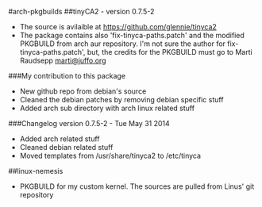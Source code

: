 #arch-pkgbuilds
##tinyCA2 - version 0.7.5-2
* The source is avilaible at https://github.com/glennie/tinyca2
* The package contains also 'fix-tinyca-paths.patch' and the modified PKGBUILD from arch aur repository. I'm not sure the author for fix-tinyca-paths.patch', but, the credits for the PKGBUILD must go to Marti Raudsepp <marti@juffo.org>

###My contribution to this package
* New github repo from debian's source
* Cleaned the debian patches by removing debian specific stuff
* Added arch sub directory with arch linux related stuff

###Changelog
version 0.7.5-2 - Tue May 31 2014
  * Added arch related stuff
  * Cleaned debian related stuff
  * Moved templates from /usr/share/tinyca2 to /etc/tinyca

##linux-nemesis
  * PKGBUILD for my custom kernel. The sources are pulled from Linus' git repository
